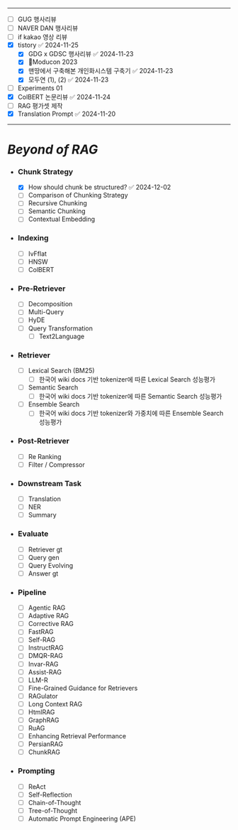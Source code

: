 -- -

- [ ] GUG 행사리뷰
- [ ] NAVER DAN 행사리뷰
- [ ] if kakao 영상 리뷰
- [x] tistory ✅ 2024-11-25
	- [x] GDG x GDSC 행사리뷰 ✅ 2024-11-23
	- [x] Moducon 2023
	- [x] 맨땅에서 구축해본 개인화시스템 구축기 ✅ 2024-11-23
	- [x] 모두연 (1), (2) ✅ 2024-11-23
- [ ] Experiments 01
- [x] ColBERT 논문리뷰 ✅ 2024-11-24
- [ ] RAG 평가셋 제작
- [x] Translation Prompt ✅ 2024-11-20

---  
# *Beyond of RAG*

- ### Chunk Strategy
	- [x] How should chunk be structured? ✅ 2024-12-02
	- [ ] Comparison of Chunking Strategy
	- [ ] Recursive Chunking
	- [ ] Semantic Chunking
	- [ ] Contextual Embedding
- ### Indexing
	- [ ] IvFflat
	- [ ] HNSW
	- [ ] ColBERT
- ### Pre-Retriever
	- [ ] Decomposition
	- [ ] Multi-Query
	- [ ] HyDE
	- [ ] Query Transformation
		- [ ] Text2Language
- ### Retriever
	- [ ] Lexical Search (BM25)
		- [ ] 한국어 wiki docs 기반 tokenizer에 따른 Lexical Search 성능평가
	- [ ] Semantic Search
		- [ ] 한국어 wiki docs 기반 tokenizer에 따른 Semantic Search 성능평가
	- [ ] Ensemble Search
		- [ ] 한국어 wiki docs 기반 tokenizer와 가중치에 따른 Ensemble Search 성능평가
- ### Post-Retriever
	- [ ] Re Ranking
	- [ ] Filter / Compressor
- ### Downstream Task
	- [ ] Translation
	- [ ] NER
	- [ ] Summary
- ### Evaluate
	- [ ] Retriever gt
	- [ ] Query gen
	- [ ] Query Evolving
	- [ ] Answer gt
- ### Pipeline
	- [ ] Agentic RAG
	- [ ] Adaptive RAG
	- [ ] Corrective RAG
	- [ ] FastRAG
	- [ ] Self-RAG
	- [ ] InstructRAG
	- [ ] DMQR-RAG
	- [ ] Invar-RAG
	- [ ] Assist-RAG
	- [ ] LLM-R
	- [ ] Fine-Grained Guidance for Retrievers
	- [ ] RAGulator
	- [ ] Long Context RAG
	- [ ] HtmlRAG
	- [ ] GraphRAG
	- [ ] RuAG
	- [ ] Enhancing Retrieval Performance
	- [ ] PersianRAG
	- [ ] ChunkRAG
- ### Prompting
	- [ ] ReAct
	- [ ] Self-Reflection
	- [ ] Chain-of-Thought
	- [ ] Tree-of-Thought
	- [ ] Automatic Prompt Engineering (APE)
